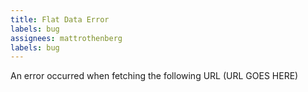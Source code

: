 ```yaml
---
title: Flat Data Error
labels: bug
assignees: mattrothenberg
labels: bug
---
```


An error occurred when fetching the following URL (URL GOES HERE)
